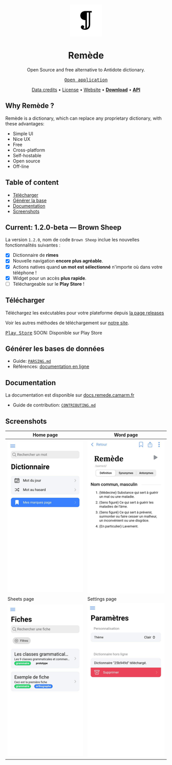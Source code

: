 <div align="center">
<br>
<br>
<img alt="Remede icon" src=".github/icon.png" height="100" width="100">

# Remède
Open Source and free alternative to Antidote dictionary.

[<kbd>Open application</kbd>](https://remede-app.camarm.fr)

[Data credits](https://docs.remede.camarm.fr/docs/database/credits) • [License](https://github.com/camarm-dev/remede/blob/main/LICENSE) • [Website](https://remede.camarm.fr) • **[Download](https://remede.camarm.fr/download)** • **[API](https://api-remede.camarm.fr/docs)**

</div>

## Why Remède ?

Remède is a dictionary, which can replace any proprietary dictionary, with these advantages:
- Simple UI
- Nice UX
- Free
- Cross-platform
- Self-hostable
- Open source
- Off-line

## Table of content
- [Télécharger](#télécharger)
- [Générer la base](#générer-les-bases-de-données)
- [Documentation](#documentation)
- [Screenshots](#screenshots)

## Current: 1.2.0-beta — Brown Sheep

La version `1.2.0`, nom de code `Brown Sheep` inclue les nouvelles fonctionnalités suivantes :
- [x] Dictionnaire de **rimes**
- [x] Nouvelle navigation **encore plus agréable**.
- [x] Actions natives quand **un mot est sélectionné** n'importe où dans votre téléphone !
- [x] Widget pour un accès **plus rapide**.
- [ ] Téléchargeable sur le **Play Store** !

## Télécharger

Téléchargez les exécutables pour votre plateforme depuis [la page releases](/releases)

Voir les autres méthodes de téléchargement sur [notre site](https://remede.camarm.fr).

[<kbd>Play Store</kbd>]()
SOON: Disponible sur Play Store

## Générer les bases de données

- Guide: [`PARSING.md`](https://github.com/camarm-dev/remede/blob/main/PARSING.md)
- Références: [documentation en ligne](https://remede.camarm.fr/FR#donn%C3%A9es)

## Documentation

La documentation est disponible sur [docs.remede.camarm.fr](https://docs.remede.camarm.fr)
- Guide de contribution: [`CONTRIBUTING.md`](https://github.com/camarm-dev/remede/blob/main/CONTRIBUTING.md)

## Screenshots

| Home page                           | Word page                               |
|-------------------------------------|-----------------------------------------|
| ![homepage](.github/home.jpeg)      | ![word page](.github/word.jpeg)         |
| Sheets page                         | Settings page                           |
| ![sheets page](.github/sheets.jpeg) | ![settings page](.github/settings.jpeg) |
  
